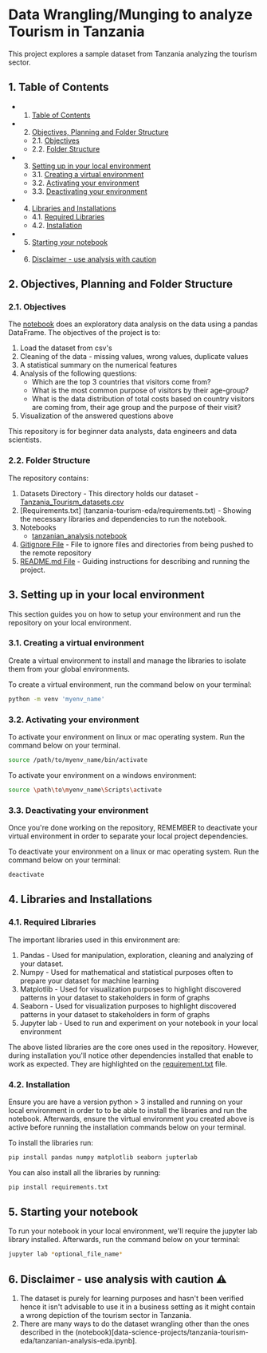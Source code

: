 # Data Wrangling/Munging to analyze Tourism in Tanzania

This project explores a sample dataset from Tanzania analyzing the tourism sector.

## 1. <a name='TableofContents'></a>Table of Contents

<!-- vscode-markdown-toc -->

- 1. [Table of Contents](#TableofContents)
- 2. [Objectives, Planning and Folder Structure](#ObjectivesPlanningandFolderStructure)
  - 2.1. [Objectives](#Objectives)
  - 2.2. [Folder Structure](#FolderStructure)
- 3. [Setting up in your local environment](#Settingupinyourlocalenvironment)
  - 3.1. [Creating a virtual environment](#Creatingavirtualenvironment)
  - 3.2. [Activating your environment](#Activatingyourenvironment)
  - 3.3. [Deactivating your environment](#Deactivatingyourenvironment)
- 4. [Libraries and Installations](#LibrariesandInstallations)
  - 4.1. [Required Libraries](#RequiredLibraries)
  - 4.2. [Installation](#Installation)
- 5. [Starting your notebook](#Startingyournotebook)
- 6. [Disclaimer - use analysis with caution](#Disclaimer-useanalysiswithcaution)

<!-- vscode-markdown-toc-config
	numbering=true
	autoSave=true
	/vscode-markdown-toc-config -->
<!-- /vscode-markdown-toc -->

## 2. <a name='ObjectivesPlanningandFolderStructure'></a>Objectives, Planning and Folder Structure

### 2.1. <a name='Objectives'></a>Objectives

The [notebook](tanzania-tourism-eda/tanzanian-analysis-eda.ipynb) does an exploratory data analysis on the data using a pandas DataFrame. The objectives of the project is to:

1. Load the dataset from csv's
2. Cleaning of the data - missing values, wrong values, duplicate values
3. A statistical summary on the numerical features
4. Analysis of the following questions:
   - Which are the top 3 countries that visitors come from?
   - What is the most common purpose of visitors by their age-group?
   - What is the data distribution of total costs based on country visitors are coming from, their age group and the purpose of their visit?
5. Visualization of the answered questions above

This repository is for beginner data analysts, data engineers and data scientists.

### 2.2. <a name='FolderStructure'></a>Folder Structure

The repository contains:

1. Datasets Directory - This directory holds our dataset - [Tanzania_Tourism_datasets.csv](tanzania-tourism-eda/datasets/Tanzania_Tourism_datasets.csv, 'tanzania tourism dataset')
2. [Requirements.txt] (tanzania-tourism-eda/requirements.txt) - Showing the necessary libraries and dependencies to run the notebook.
3. Notebooks
   - [tanzanian_analysis notebook](tanzanian-analysis-eda.ipynb)
4. [Gitignore File](tanzania-tourism-eda/.gitignore) - File to ignore files and directories from being pushed to the remote repository
5. [README.md File](tanzania-tourism-eda/README.md) - Guiding instructions for describing and running the project.

## 3. <a name='Settingupinyourlocalenvironment'></a>Setting up in your local environment

This section guides you on how to setup your environment and run the repository on your local environment.

### 3.1. <a name='Creatingavirtualenvironment'></a>Creating a virtual environment

Create a virtual environment to install and manage the libraries to isolate them from your global environments.

To create a virtual environment, run the command below on your terminal:

```bash
python -m venv 'myenv_name'
```

### 3.2. <a name='Activatingyourenvironment'></a>Activating your environment

To activate your environment on linux or mac operating system. Run the command below on your terminal.

```bash
source /path/to/myenv_name/bin/activate
```

To activate your environment on a windows environment:

```bash
source \path\to\myenv_name\Scripts\activate
```

### 3.3. <a name='Deactivatingyourenvironment'></a>Deactivating your environment

Once you're done working on the repository, REMEMBER to deactivate your virtual environment in order to separate your local project dependencies.

To deactivate your environment on a linux or mac operating system. Run the command below on your terminal:

```bash
deactivate
```

## 4. <a name='LibrariesandInstallations'></a>Libraries and Installations

### 4.1. <a name='RequiredLibraries'></a>Required Libraries

The important libraries used in this environment are:

1. Pandas - Used for manipulation, exploration, cleaning and analyzing of your dataset.
2. Numpy - Used for mathematical and statistical purposes often to prepare your dataset for machine learning
3. Matplotlib - Used for visualization purposes to highlight discovered patterns in your dataset to stakeholders in form of graphs
4. Seaborn - Used for visualization purposes to highlight discovered patterns in your dataset to stakeholders in form of graphs
5. Jupyter lab - Used to run and experiment on your notebook in your local environment

The above listed libraries are the core ones used in the repository. However, during installation you'll notice other dependencies installed that enable to work as expected. They are highlighted on the [requirement.txt](tanzania-tourism-eda/requirements.txt) file.

### 4.2. <a name='Installation'></a>Installation

Ensure you are have a version python > 3 installed and running on your local environment in order to to be able to install the libraries and run the notebook. Afterwards, ensure the virtual environment you created above is active before running the installation commands below on your terminal.

To install the libraries run:

```bash
pip install pandas numpy matplotlib seaborn jupterlab
```

You can also install all the libraries by running:

```bash
pip install requirements.txt
```

## 5. <a name='Startingyournotebook'></a>Starting your notebook

To run your notebook in your local environment, we'll require the jupyter lab library installed. Afterwards, run the command below on your terminal:

```bash
jupyter lab *optional_file_name*
```

## 6. <a name='Disclaimer-useanalysiswithcaution'></a>Disclaimer - use analysis with caution ⚠️

1. The dataset is purely for learning purposes and hasn't been verified hence it isn't advisable to use it in a business setting as it might contain a wrong depiction of the tourism sector in Tanzania.
2. There are many ways to do the dataset wrangling other than the ones described in the (notebook)[data-science-projects/tanzania-tourism-eda/tanzanian-analysis-eda.ipynb].
